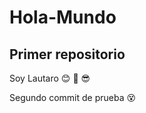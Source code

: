 # Hola-Mundo

## Primer repositorio

Soy Lautaro :blush: :car: 😎

Segundo commit de prueba :dizzy_face:
